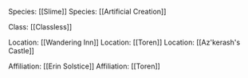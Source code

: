 Species: [[Slime]]
Species: [[Artificial Creation]]

Class: [[Classless]]

Location: [[Wandering Inn]]
Location: [[Toren]]
Location: [[Az'kerash's Castle]]

Affiliation: [[Erin Solstice]]
Affiliation: [[Toren]]

